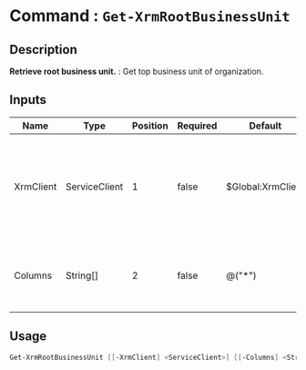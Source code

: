 ﻿# Command : `Get-XrmRootBusinessUnit` 

## Description

**Retrieve root business unit.** : Get top  business unit of organization.

## Inputs

Name|Type|Position|Required|Default|Description
----|----|--------|--------|-------|-----------
XrmClient|ServiceClient|1|false|$Global:XrmClient|Xrm connector initialized to target instance. Use latest one by default. (Dataverse ServiceClient)
Columns|String[]|2|false|@("*")|Specify expected columns to retrieve. (Default : all columns)


## Usage

```Powershell 
Get-XrmRootBusinessUnit [[-XrmClient] <ServiceClient>] [[-Columns] <String[]>] [<CommonParameters>]
``` 


